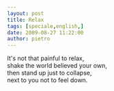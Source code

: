 ```yaml
---
layout: post
title: Relax
tags: [speciale,english,]
date: 2009-08-27 11:22:00
author: pietro
---
```

It's not that painful to relax,<br/>shake the world believed your own,<br/>then stand up just to collapse,<br/>next to you not to feel down.
